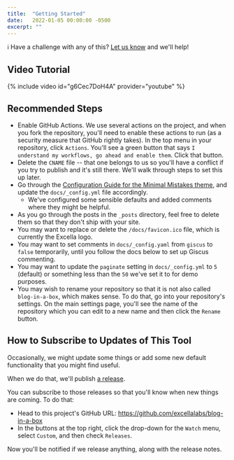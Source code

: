 ```yaml
---
title:  "Getting Started"
date:   2022-01-05 00:00:00 -0500
excerpt: ""
---
```


:information_source: Have a challenge with any of this? [Let us know](https://github.com/excellalabs/blog-in-a-box/issues/new) and we'll help!

## Video Tutorial

{% include video id="g6Cec7DoH4A" provider="youtube" %}

## Recommended Steps

* Enable GitHub Actions. We use several actions on the project, and when you fork the repository, you'll need to enable these actions to run (as a security measure that GitHub rightly takes). In the top menu in your repository, click `Actions`. You'll see a green button that says `I understand my workflows, go ahead and enable them`. Click that button.
* Delete the `CNAME` file -- that one belongs to us so you'll have a conflict if you try to publish and it's still there. We'll walk through steps to set this up later.
* Go through the [Configuration Guide for the Minimal Mistakes theme](https://mmistakes.github.io/minimal-mistakes/docs/configuration/), and update the `docs/_config.yml` file accordingly.
  * We've configured some sensible defaults and added comments where they might be helpful.
* As you go through the posts in the `_posts` directory, feel free to delete them so that they don't ship with your site.
* You may want to replace or delete the `/docs/favicon.ico` file, which is currently the Excella logo.
* You may want to set comments in `docs/_config.yaml` from `giscus` to `false` temporarily, until you follow the docs below to set up Giscus commenting.
* You may want to update the `paginate` setting in `docs/_config.yml` to `5` (default) or something less than the `50` we've set it to for demo purposes.
* You may wish to rename your repository so that it is not also called `blog-in-a-box`, which makes sense. To do that, go into your repository's settings. On the main settings page, you'll see the name of the repository which you can edit to a new name and then click the `Rename` button.

## How to Subscribe to Updates of This Tool

Occasionally, we might update some things or add some new default functionality that you might find useful.

When we do that, we'll publish [a release](https://github.com/excellalabs/blog-in-a-box/releases).

You can subscribe to those releases so that you'll know when new things are coming. To do that:

* Head to this project's GitHub URL: <https://github.com/excellalabs/blog-in-a-box>
* In the buttons at the top right, click the drop-down for the `Watch` menu, select `Custom`, and then check `Releases`.

Now you'll be notified if we release anything, along with the release notes.
